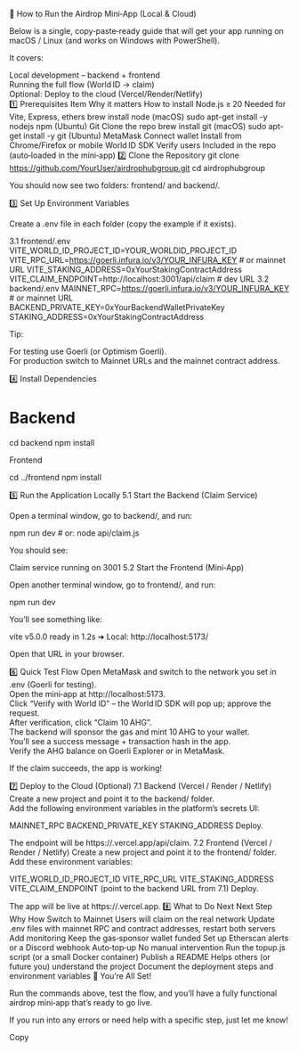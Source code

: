 🚀 How to Run the Airdrop Mini‑App (Local & Cloud)

Below is a single, copy‑paste‑ready guide that will get your app running on macOS / Linux (and works on Windows with PowerShell).

It covers:

Local development – backend + frontend  
Running the full flow (World ID → claim)  
Optional: Deploy to the cloud (Vercel/Render/Netlify)  
1️⃣  Prerequisites
Item	Why it matters	How to install
Node.js ≥ 20	Needed for Vite, Express, ethers	brew install node (macOS)
sudo apt-get install -y nodejs npm (Ubuntu)
Git	Clone the repo	brew install git (macOS)
sudo apt-get install -y git (Ubuntu)
MetaMask	Connect wallet	Install from Chrome/Firefox or mobile
World ID SDK	Verify users	Included in the repo (auto‑loaded in the mini‑app)
2️⃣  Clone the Repository
git clone https://github.com/YourUser/airdrophubgroup.git
cd airdrophubgroup

You should now see two folders: frontend/ and backend/.

3️⃣  Set Up Environment Variables

Create a .env file in each folder (copy the example if it exists).

3.1  frontend/.env
VITE_WORLD_ID_PROJECT_ID=YOUR_WORLDID_PROJECT_ID
VITE_RPC_URL=https://goerli.infura.io/v3/YOUR_INFURA_KEY   # or mainnet URL
VITE_STAKING_ADDRESS=0xYourStakingContractAddress
VITE_CLAIM_ENDPOINT=http://localhost:3001/api/claim       # dev URL
3.2  backend/.env
MAINNET_RPC=https://goerli.infura.io/v3/YOUR_INFURA_KEY   # or mainnet URL
BACKEND_PRIVATE_KEY=0xYourBackendWalletPrivateKey
STAKING_ADDRESS=0xYourStakingContractAddress



Tip:  



For testing use Goerli (or Optimism Goerli).  
For production switch to Mainnet URLs and the mainnet contract address.


4️⃣  Install Dependencies
# Backend
cd backend
npm install


Frontend



cd ../frontend
npm install

5️⃣  Run the Application Locally
5.1  Start the Backend (Claim Service)

Open a terminal window, go to backend/, and run:

npm run dev   # or: node api/claim.js

You should see:

Claim service running on 3001
5.2  Start the Frontend (Mini‑App)

Open another terminal window, go to frontend/, and run:

npm run dev

You’ll see something like:

vite v5.0.0  ready in 1.2s
➜  Local:   http://localhost:5173/

Open that URL in your browser.

6️⃣  Quick Test Flow
Open MetaMask and switch to the network you set in .env (Goerli for testing).  
Open the mini‑app at http://localhost:5173.  
Click “Verify with World ID” – the World ID SDK will pop up; approve the request.  
After verification, click “Claim 10 AHG”.  
The backend will sponsor the gas and mint 10 AHG to your wallet.  
You’ll see a success message + transaction hash in the app.  
Verify the AHG balance on Goerli Explorer or in MetaMask.

If the claim succeeds, the app is working!

7️⃣  Deploy to the Cloud (Optional)
7.1  Backend (Vercel / Render / Netlify)
Create a new project and point it to the backend/ folder.  
Add the following environment variables in the platform’s secrets UI:

MAINNET_RPC
BACKEND_PRIVATE_KEY
STAKING_ADDRESS
Deploy.

The endpoint will be https://.vercel.app/api/claim.
7.2  Frontend (Vercel / Render / Netlify)
Create a new project and point it to the frontend/ folder.  
Add these environment variables:

VITE_WORLD_ID_PROJECT_ID
VITE_RPC_URL
VITE_STAKING_ADDRESS
VITE_CLAIM_ENDPOINT (point to the backend URL from 7.1)
Deploy.

The app will be live at https://.vercel.app.
8️⃣  What to Do Next
Next Step	Why	How
Switch to Mainnet	Users will claim on the real network	Update .env files with mainnet RPC and contract addresses, restart both servers
Add monitoring	Keep the gas‑sponsor wallet funded	Set up Etherscan alerts or a Discord webhook
Auto‑top‑up	No manual intervention	Run the topup.js script (or a small Docker container)
Publish a README	Helps others (or future you) understand the project	Document the deployment steps and environment variables
🎉 You’re All Set!

Run the commands above, test the flow, and you’ll have a fully functional airdrop mini‑app that’s ready to go live.  

If you run into any errors or need help with a specific step, just let me know!

Copy